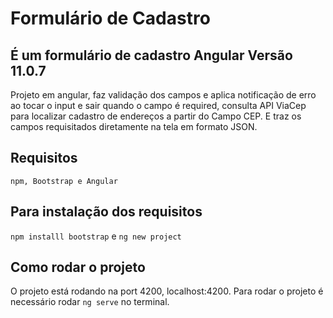 # Formulário de Cadastro

## É um formulário de cadastro Angular Versão 11.0.7

Projeto em angular, faz validação dos campos e aplica notificação  de erro ao tocar o input e sair
quando o campo é required, consulta API ViaCep para localizar cadastro de endereços a partir do 
Campo CEP. E traz os campos requisitados diretamente na tela em formato JSON.

## Requisitos

`npm, Bootstrap e Angular`

## Para instalação dos requisitos

`npm installl bootstrap` e `ng new project`

## Como rodar o projeto

O projeto está rodando na port 4200, localhost:4200. 
Para rodar o projeto é necessário rodar `ng serve` no terminal.

